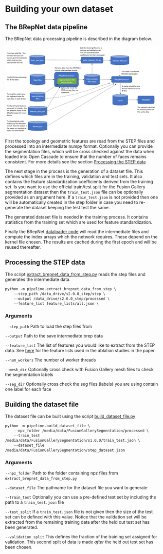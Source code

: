 # Building your own dataset

## The BRepNet data pipeline
The BRepNet data processing pipeline is described in the diagram below.

![BrepNet data pipeline](img/pipeline.png)

First the topology and geometric features are read from the STEP files and processed into an intermediate numpy format.  Optionally you can provide the segmentation files, which will be cross checked against the data when loaded into Open Cascade to ensure that the number of faces remains consistent.   For more details see the section [Processing the STEP data](#Processing-the-STEP-data)

The next stage in the process is the generation of a dataset file.  This defines which files are in the training, validation
and test sets.  It also contains the feature standardization coefficients derived from the training set.  Is you want to use the official train/test split for the Fusion Gallery segmentation dataset then the `train_test.json` file can be optionally provided as an argument here.   If a `train_test.json` is not provided then one will be automatically created in the step folder in case you need to re-generate the dataset keeping the test test the same.   

The generated dataset file is needed in the training process.  It contains statistics from the training set which are used for feature standardization.   

Finally the BRepNet [dataloader code](../dataloaders/brepnet_dataset.py) will read the intermediate files and compute the index arrays which the network requires.  These depend on the kernel file chosen.  The results are cached during the first epoch and will be reused thereafter.  


## Processing the STEP data
The script [extract_brepnet_data_from_step.py](../pipeline/extract_brepnet_data_from_step.py) reads the step files and generates the intermediate data.

```
python -m pipeline.extract_brepnet_data_from_step \
    --step_path /data_drive/s2.0.0_step/step \
    --output /data_drive/s2.0.0_step/processed \
    --feature_list feature_lists/all.json \
```
### Arguments
`--step_path` Path to load the step files from

`--output` Path to the save intermediate brep data

`--feature_list` The list of features you would like to extract from the STEP data.  See [here](../feature_lists) for the feature lists used in the ablation studies in the paper. 

`--num_workers` The number of worker threads

`--mesh_dir` Optionally cross check with Fusion Gallery mesh files to check the segmentation labels

`--seg_dir` Optionally cross check the seg files (labels) you are using contain one label for each face   

## Building the dataset file
The dataset file can be built using the script [build_dataset_file.py](../pipeline/build_dataset_file.py)

```
python -m pipeline.build_dataset_file \
    --npz_folder /media/data/FusionGallerySegmentation/processed \
    --train_test /media/data/FusionGallerySegmentation/s1.0.0/train_test.json \
    --dataset_file  /media/data/FusionGallerySegmentation/step_dataset.json
```
### Arguments
`--npz_folder` Path to the folder containing npz files from `extract_brepnet_data_from_step.py`

`--dataset_file` The pathname for the dataset file you want to generate

`--train_test` Optionally you can use a pre-defined test set by including the path to a `train_test.json` file

`--test_split` If a `train_test.json` file is not given then the size of the test set can be defined with this value.  Notice that the validation set will be extracted from the remaining training data after the held out test set has been generated.

`--validation_split` This defines the fraction of the training set assigned for validation.  This second split of data is made *after* the held out test set has been chosen.
